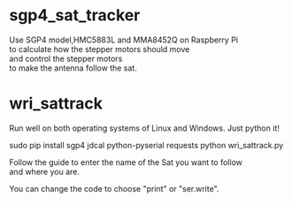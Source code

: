 # sgp4_sat_tracker
Use SGP4 model,HMC5883L and MMA8452Q on Raspberry Pi  
to calculate how the stepper motors should move  
and control the stepper motors  
to make the antenna follow the sat.  

# wri_sattrack
Run well on both operating systems of Linux and Windows.
Just python it!  

sudo pip install sgp4 jdcal python-pyserial requests
python wri_sattrack.py  

Follow the guide to enter the name of the Sat you want to follow  
and where you are.  

You can change the code to choose "print" or "ser.write".
